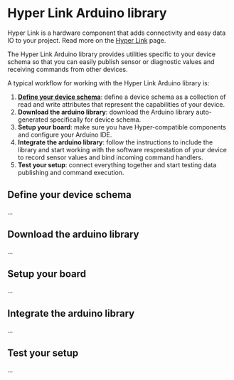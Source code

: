 # Hyper Link Arduino library

Hyper Link is a hardware component that adds connectivity and easy data IO to
your project. Read more on the [Hyper Link](#) page.

The Hyper Link Arduino library provides utilities specific to your device
schema so that you can easily publish sensor or diagnostic values and receiving
commands from other devices.

A typical workflow for working with the Hyper Link Arduino library is:

1. [**Define your device schema**](#): define a device schema as a collection of read and write
   attributes that represent the capabilities of your device.
2. **Download the arduino library**: download the Arduino library auto-generated
   specifically for device schema.
3. **Setup your board**: make sure you have Hyper-compatible components and
   configure your Arduino IDE.
4. **Integrate the arduino library**: follow the instructions to include the
   library and start working with the software resprestation of your device to
   record sensor values and bind incoming command handlers.
5. **Test your setup**: connect everything together and start testing data publishing and command execution.


## Define your device schema
...

## Download the arduino library
...

## Setup your board
...

## Integrate the arduino library
...

## Test your setup
...

